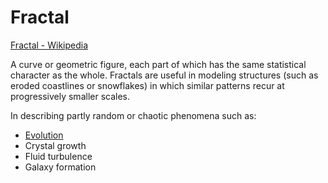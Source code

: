 # Fractal

[Fractal - Wikipedia](https://en.wikipedia.org/wiki/Fractal)

A curve or geometric figure, each part of which has the same statistical character as the whole. Fractals are useful in modeling structures (such as eroded coastlines or snowflakes) in which similar patterns recur at progressively smaller scales.

In describing partly random or chaotic phenomena such as:

* [Evolution](./evolution.md)
* Crystal growth
* Fluid turbulence
* Galaxy formation
